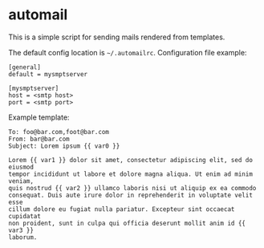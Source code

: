 automail
========

This is a simple script for sending mails rendered from templates.

The default config location is `~/.automailrc`. Configuration file example:

    [general]
    default = mysmptserver

    [mysmptserver]
    host = <smtp host>
    port = <smtp port>

Example template:

    To: foo@bar.com,foot@bar.com
    From: bar@bar.com
    Subject: Lorem ipsum {{ var0 }}

    Lorem {{ var1 }} dolor sit amet, consectetur adipiscing elit, sed do eiusmod
    tempor incididunt ut labore et dolore magna aliqua. Ut enim ad minim veniam,
    quis nostrud {{ var2 }} ullamco laboris nisi ut aliquip ex ea commodo
    consequat. Duis aute irure dolor in reprehenderit in voluptate velit esse
    cillum dolore eu fugiat nulla pariatur. Excepteur sint occaecat cupidatat
    non proident, sunt in culpa qui officia deserunt mollit anim id {{ var3 }}
    laborum.
